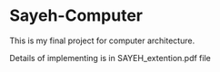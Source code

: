# Sayeh-Computer
This is my final project for computer architecture.

Details of implementing is in SAYEH_extention.pdf file
